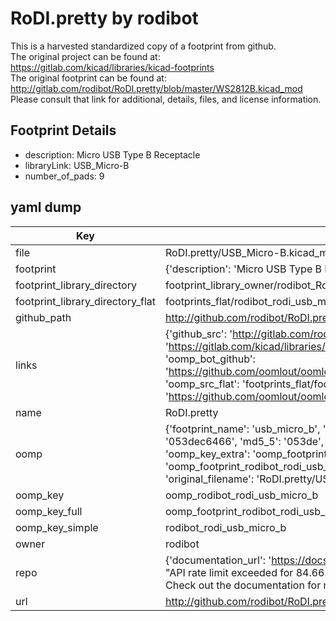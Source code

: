 # RoDI.pretty by rodibot  
This is a harvested standardized copy of a footprint from github.  
The original project can be found at:  
https://gitlab.com/kicad/libraries/kicad-footprints  
The original footprint can be found at:
http://gitlab.com/rodibot/RoDI.pretty/blob/master/WS2812B.kicad_mod
Please consult that link for additional, details, files, and license information.  
## Footprint Details
* description: Micro USB Type B Receptacle  
* libraryLink: USB_Micro-B  
* number_of_pads: 9  
## yaml dump  
| Key | Value |  
| --- | --- |  
| file | RoDI.pretty/USB_Micro-B.kicad_mod |  
| footprint | {'description': 'Micro USB Type B Receptacle', 'libraryLink': 'USB_Micro-B', 'number_of_pads': 9} |  
| footprint_library_directory | footprint_library_owner/rodibot_RoDI.pretty |  
| footprint_library_directory_flat | footprints_flat/rodibot_rodi_usb_micro_b/working |  
| github_path | http://github.com/rodibot/RoDI.pretty/blob/master/USB_Micro-B.kicad_mod |  
| links | {'github_src': 'http://gitlab.com/rodibot/RoDI.pretty/blob/master/WS2812B.kicad_mod', 'github_src_repo': 'https://gitlab.com/kicad/libraries/kicad-footprints', 'oomp_bot': 'footprints/rodibot_rodi_usb_micro_b/working', 'oomp_bot_github': 'https://github.com/oomlout/oomlout_oomp_footprint_bot/tree/main/footprints/rodibot_rodi_usb_micro_b/working', 'oomp_src_flat': 'footprints_flat/footprints_flat/rodibot_rodi_usb_micro_b/working', 'oomp_src_flat_github': 'https://github.com/oomlout/oomlout_oomp_footprint_src/tree/main/footprints_flat/rodibot_rodi_usb_micro_b/working'} |  
| name | RoDI.pretty |  
| oomp | {'footprint_name': 'usb_micro_b', 'library_name': 'rodi', 'md5': '053dec6466ea1ec7a0bc4131eab0486b', 'md5_10': '053dec6466', 'md5_5': '053de', 'md5_6': '053dec', 'oomp_key': 'oomp_rodibot_rodi_usb_micro_b', 'oomp_key_extra': 'oomp_footprint_rodibot_rodi_usb_micro_b', 'oomp_key_full': 'oomp_footprint_rodibot_rodi_usb_micro_b_053dec', 'oomp_key_simple': 'rodibot_rodi_usb_micro_b', 'original_filename': 'RoDI.pretty/USB_Micro-B.kicad_mod', 'owner_name': 'rodibot'} |  
| oomp_key | oomp_rodibot_rodi_usb_micro_b |  
| oomp_key_full | oomp_footprint_rodibot_rodi_usb_micro_b |  
| oomp_key_simple | rodibot_rodi_usb_micro_b |  
| owner | rodibot |  
| repo | {'documentation_url': 'https://docs.github.com/rest/overview/resources-in-the-rest-api#rate-limiting', 'message': "API rate limit exceeded for 84.66.173.59. (But here's the good news: Authenticated requests get a higher rate limit. Check out the documentation for more details.)"} |  
| url | http://github.com/rodibot/RoDI.pretty |  

